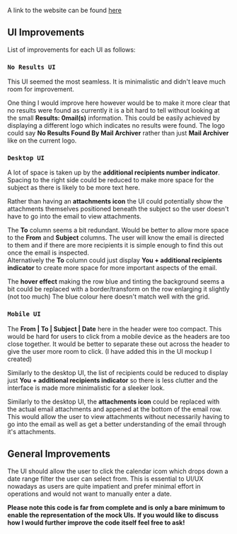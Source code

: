 A link to the website can be found [here](https://afan-ahmed-hennge-challenge.netlify.com)

## UI Improvements 

List of improvements for each UI as follows:

### `No Results UI`

This UI seemed the most seamless. It is minimalistic and didn't leave much room for improvement.<br />

One thing I would improve here however would be to make it more clear that no results were found as currently it is a bit hard to tell without looking at the small **Results: 0mail(s)** information. This could be easily achieved by displaying a different logo which indicates no results were found. The logo could say **No Results Found By Mail Archiver** rather than just **Mail Archiver** like on the current logo.

### `Desktop UI`

A lot of space is taken up by the **additional recipients number indicator**. Spacing to the right side could be reduced to make more space for the subject as there is likely to be more text here.<br />

Rather than having an **attachments icon** the UI could potentially show the attachments themselves positioned beneath the subject so the user doesn't have to go into the email to view attachments.<br />

The **To** column seems a bit redundant. Would be better to allow more space to the **From** and **Subject** columns. The user will know the email is directed to them and if there are more recipients it is simple enough to find this out once the email is inspected.<br />
Alternatively the **To** column could just display **You + additional recipients indicator** to create more space for more important aspects of the email.<br />

The **hover effect** making the row blue and tinting the background seems a bit could be replaced with a border/transform on the row enlarging it slightly (not too much) The blue colour here doesn't match well with the grid.<br />

### `Mobile UI`

The **From | To | Subject | Date** here in the header were too compact. This would be hard for users to click from a mobile device as the headers are too close together. It would be better to separate these out across the header to give the user more room to click. (I have added this in the UI mockup I created)<br />

Similarly to the desktop UI, the list of recipients could be reduced to display just **You + additional recipients indicator** so there is less clutter and the interface is made more minimalistic for a sleeker look.

Similarly to the desktop UI, the **attachments icon** could be replaced with the actual email attachments and appened at the bottom of the email row. This would allow the user to view attachments without necessarily having to go into the email as well as get a better understanding of the email through it's attachments.

## General Improvements

The UI should allow the user to click the calendar icom which drops down a date range filter the user can select from. This is essential to UI/UX nowadays as users are quite impatient and prefer minimal effort in operations and would not want to manually enter a date.

**Please note this code is far from complete and is only a bare minimum to enable the representation of the mock UIs.**
**If you would like to discuss how I would further improve the code itself feel free to ask!**



